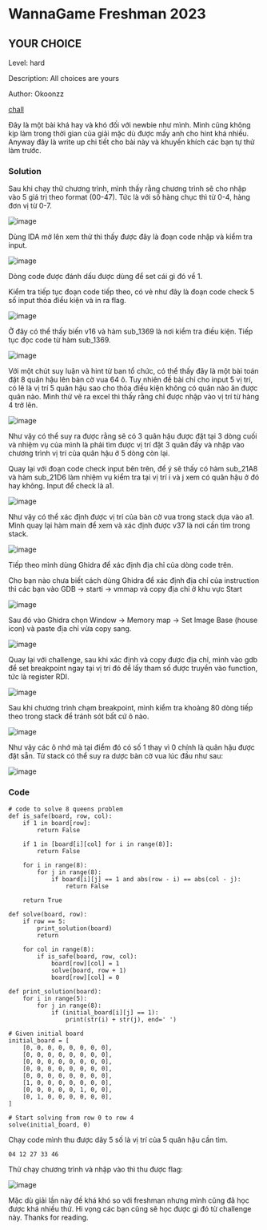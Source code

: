 # WannaGame Freshman 2023
## YOUR CHOICE

Level: hard

Description: All choices are yours

Author: Okoonzz

[chall](https://cnsc.uit.edu.vn/ctf/files/eaa4690e4341165c8bd8864b6097ea32/rev01?token=eyJ1c2VyX2lkIjo4NTksInRlYW1faWQiOm51bGwsImZpbGVfaWQiOjE3Mn0.ZVBVgA.s1uKlf_9v0L_8BV6NLwj6Ofkuj4)


Đây là một bài khá hay và khó đối với newbie như mình. Mình cũng không kịp làm trong thời gian của giải mặc dù được mấy anh cho hint khá nhiều. Anyway đây là write up chi tiết cho bài này và khuyến khích các bạn tự thử làm trước.

### Solution

Sau khi chạy thử chương trình, mình thấy rằng chương trình sẽ cho nhập vào 5 giá trị theo format (00-47). Tức là với số hàng chục thì từ 0-4, hàng đơn vị từ 0-7.

![image](https://hackmd.io/_uploads/HybjqCam6.png)

Dùng IDA mở lên xem thử thì thấy được đây là đoạn code nhập và kiểm tra input.

![image](https://hackmd.io/_uploads/ByUP0ATQa.png)

Dòng code được đánh dấu được dùng để set cái gì đó về 1.

Kiểm tra tiếp tục đoạn code tiếp theo, có vẻ như đây là đoạn code check 5 số input thỏa điều kiện và in ra flag. 

![image](https://hackmd.io/_uploads/Hy_a0C6m6.png)


Ở đây có thể thấy biến v16 và hàm sub_1369 là nơi kiểm tra điều kiện. Tiếp tục đọc code từ hàm sub_1369.

![image](https://hackmd.io/_uploads/BkrDJJRQ6.png)

Với một chút suy luận và hint từ ban tổ chức, có thể thấy đây là một bài toán đặt 8 quân hậu lên bàn cờ vua 64 ô. Tuy nhiên đề bài chỉ cho input 5 vị trí, có lẽ là vị trí 5 quân hậu sao cho thỏa điều kiện không có quân nào ăn được quân nào. Mình thử vẽ ra excel thì thấy rằng chỉ được nhập vào vị trí từ hàng 4 trở lên.

![image](https://hackmd.io/_uploads/Byv7GyRQ6.png)

Như vậy có thể suy ra được rằng sẽ có 3 quân hậu được đặt tại 3 dòng cuối và nhiệm vụ của mình là phải tìm được vị trí đặt 3 quân đấy và nhập vào chương trình vị trí của quân hậu ở 5 dòng còn lại.

Quay lại với đoạn code check input bên trên, để ý sẽ thấy có hàm sub_21A8 và hàm sub_21D6 làm nhiệm vụ kiểm tra tại vị trí i và j xem có quân hậu ở đó hay không. Input để check là a1.

![image](https://hackmd.io/_uploads/r1DbNJRm6.png)

Như vậy có thể xác định được vị trí của bàn cờ vua trong stack dựa vào a1. Mình quay lại hàm main để xem và xác định được v37 là nơi cần tìm trong stack.

![image](https://hackmd.io/_uploads/HkHRVkA7p.png)


Tiếp theo mình dùng Ghidra để xác định địa chỉ của dòng code trên. 

Cho bạn nào chưa biết cách dùng Ghidra để xác định địa chỉ của instruction thì các bạn vào GDB -> starti -> vmmap và copy địa chỉ ở khu vực Start

![image](https://hackmd.io/_uploads/Sk4PUy0QT.png)

Sau đó vào Ghidra chọn Window -> Memory map -> Set Image Base (house icon) và paste địa chỉ vừa copy sang.

![image](https://hackmd.io/_uploads/r1w2I1CQT.png)

Quay lại với challenge, sau khi xác định và copy được địa chỉ, mình vào gdb để set breakpoint ngay tại vị trí đó để lấy tham số được truyền vào function, tức là register RDI.

![image](https://hackmd.io/_uploads/S177rJRXa.png)

Sau khi chương trình chạm breakpoint, mình kiểm tra khoảng 80 dòng tiếp theo trong stack để tránh sót bất cứ ô nào.

![image](https://hackmd.io/_uploads/BkqOwJRQ6.png)

Như vậy các ô nhớ mà tại điểm đó có số 1 thay vì 0 chính là quân hậu được đặt sẵn. Từ stack có thể suy ra dược bàn cờ vua lúc đầu như sau:

![image](https://hackmd.io/_uploads/r1LCwk0Qp.png)


### Code

```python=1
# code to solve 8 queens problem
def is_safe(board, row, col):
    if 1 in board[row]:
        return False

    if 1 in [board[i][col] for i in range(8)]:
        return False

    for i in range(8):
        for j in range(8):
            if board[i][j] == 1 and abs(row - i) == abs(col - j):
                return False

    return True

def solve(board, row):
    if row == 5:
        print_solution(board)
        return

    for col in range(8):
        if is_safe(board, row, col):
            board[row][col] = 1
            solve(board, row + 1)
            board[row][col] = 0

def print_solution(board):
    for i in range(5):
        for j in range(8):
            if (initial_board[i][j] == 1):
                print(str(i) + str(j), end=' ')

# Given initial board
initial_board = [
    [0, 0, 0, 0, 0, 0, 0, 0],
    [0, 0, 0, 0, 0, 0, 0, 0],
    [0, 0, 0, 0, 0, 0, 0, 0],
    [0, 0, 0, 0, 0, 0, 0, 0],
    [0, 0, 0, 0, 0, 0, 0, 0],
    [1, 0, 0, 0, 0, 0, 0, 0],
    [0, 0, 0, 0, 0, 1, 0, 0],
    [0, 1, 0, 0, 0, 0, 0, 0],
]

# Start solving from row 0 to row 4
solve(initial_board, 0)
```

Chạy code mình thu được dãy 5 số là vị trí của 5 quân hậu cần tìm.


```output=
04 12 27 33 46 
```

Thử chạy chương trình và nhập vào thì thu được flag:

![image](https://hackmd.io/_uploads/BJ9enRaQp.png)

Mặc dù giải lần này đề khá khó so với freshman nhưng mình cũng đã học được khá nhiều thứ. Hi vọng các bạn cũng sẽ học được gì đó từ challenge này. Thanks for reading.
